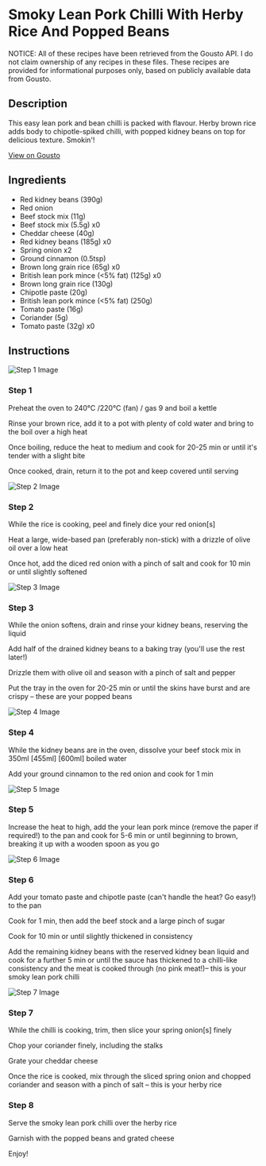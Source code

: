 # Smoky Lean Pork Chilli With Herby Rice And Popped Beans

NOTICE: All of these recipes have been retrieved from the Gousto API. I do not claim ownership of any recipes in these files. These recipes are provided for informational purposes only, based on publicly available data from Gousto.

## Description

This easy lean pork and bean chilli is packed with flavour. Herby brown rice adds body to chipotle-spiked chilli, with popped kidney beans on top for delicious texture. Smokin'! 

[View on Gousto](https://www.gousto.co.uk/recipes/cookbook/smoky-lean-pork-chilli-with-herby-rice-and-popped-beans)

## Ingredients

- Red kidney beans (390g)
- Red onion
- Beef stock mix (11g)
- Beef stock mix (5.5g) x0
- Cheddar cheese (40g)
- Red kidney beans (185g) x0
- Spring onion x2
- Ground cinnamon (0.5tsp)
- Brown long grain rice (65g) x0
- British lean pork mince (<5% fat) (125g) x0
- Brown long grain rice (130g)
- Chipotle paste (20g)
- British lean pork mince (<5% fat) (250g)
- Tomato paste (16g)
- Coriander (5g)
- Tomato paste (32g) x0

## Instructions

![Step 1 Image](https://production-media.gousto.co.uk/cms/recipe-step-image/step-1-1677167548164-x200.jpg)

### Step 1

Preheat the oven to 240°C /220°C (fan) / gas 9 and boil a kettle

Rinse your brown rice, add it to a pot with plenty of cold water and bring to the boil over a high heat

Once boiling, reduce the heat to medium and cook for 20-25 min or until it's tender with a slight bite

Once cooked, drain, return it to the pot and keep covered until serving

![Step 2 Image](https://production-media.gousto.co.uk/cms/recipe-step-image/step-2-1677167551688-x200.jpg)

### Step 2

While the rice is cooking, peel and finely dice your red onion[s]

Heat a large, wide-based pan (preferably non-stick) with a drizzle of olive oil over a low heat

Once hot, add the diced red onion with a pinch of salt and cook for 10 min or until slightly softened

![Step 3 Image](https://production-media.gousto.co.uk/cms/recipe-step-image/step-3-1677167556190-x200.jpg)

### Step 3

While the onion softens, drain and rinse your kidney beans, reserving the liquid

Add half of the drained kidney beans to a baking tray (you'll use the rest later!)

Drizzle them with olive oil and season with a pinch of salt and pepper

Put the tray in the oven for 20-25 min or until the skins have burst and are crispy – these are your popped beans

![Step 4 Image](https://production-media.gousto.co.uk/cms/recipe-step-image/step-4-1677167560503-x200.jpg)

### Step 4

While the kidney beans are in the oven, dissolve your beef stock mix in 350ml <span class="text-purple">[455ml]</span> <span class="text-danger">[600ml]</span> boiled water

Add your ground cinnamon to the red onion and cook for 1 min

![Step 5 Image](https://production-media.gousto.co.uk/cms/recipe-step-image/step-5-1677167564138-x200.jpg)

### Step 5

Increase the heat to high, add the your lean pork mince (remove the paper if required!) to the pan and cook for 5-6 min or until beginning to brown, breaking it up with a wooden spoon as you go

![Step 6 Image](https://production-media.gousto.co.uk/cms/recipe-step-image/step-6-1677167567611-x200.jpg)

### Step 6

Add your tomato paste and chipotle paste (can't handle the heat? Go easy!) to the pan

Cook for 1 min, then add the beef stock and a large pinch of sugar

Cook for 10 min or until slightly thickened in consistency

Add the remaining kidney beans with the reserved kidney bean liquid and cook for a further 5 min or until the sauce has thickened to a chilli-like consistency and the meat is cooked through (no pink meat!)– this is your smoky lean pork chilli

![Step 7 Image](https://production-media.gousto.co.uk/cms/recipe-step-image/step-7-copy-1719232516315-x200.jpg)

### Step 7

While the chilli is cooking, trim, then slice your spring onion[s] finely

Chop your coriander finely, including the stalks

Grate your cheddar cheese

Once the rice is cooked, mix through the sliced spring onion and chopped coriander and season with a pinch of salt – this is your herby rice

### Step 8

Serve the smoky lean pork chilli over the herby rice

Garnish with the popped beans and grated cheese

Enjoy!

